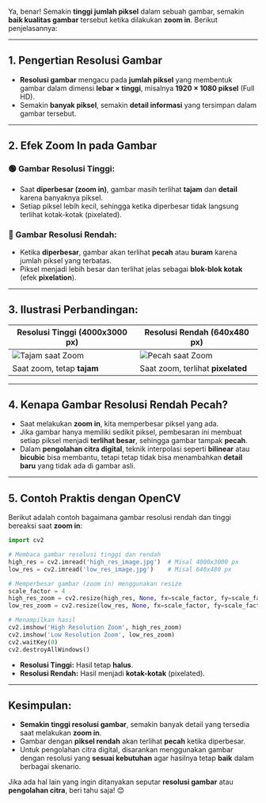 Ya, benar! Semakin **tinggi jumlah piksel** dalam sebuah gambar, semakin **baik kualitas gambar** tersebut ketika dilakukan **zoom in**. Berikut penjelasannya:  

---

## **1. Pengertian Resolusi Gambar**  

- **Resolusi gambar** mengacu pada **jumlah piksel** yang membentuk gambar dalam dimensi **lebar × tinggi**, misalnya **1920 × 1080 piksel** (Full HD).  
- Semakin **banyak piksel**, semakin **detail informasi** yang tersimpan dalam gambar tersebut.  

---

## **2. Efek Zoom In pada Gambar**  

### **🟢 Gambar Resolusi Tinggi:**  
- Saat **diperbesar (zoom in)**, gambar masih terlihat **tajam** dan **detail** karena banyaknya piksel.  
- Setiap piksel lebih kecil, sehingga ketika diperbesar tidak langsung terlihat kotak-kotak (pixelated).  

### **🔴 Gambar Resolusi Rendah:**  
- Ketika **diperbesar**, gambar akan terlihat **pecah** atau **buram** karena jumlah piksel yang terbatas.  
- Piksel menjadi lebih besar dan terlihat jelas sebagai **blok-blok kotak** (efek **pixelation**).  

---

## **3. Ilustrasi Perbandingan:**  

| **Resolusi Tinggi (4000x3000 px)** | **Resolusi Rendah (640x480 px)** |
|------------------------------|------------------------------|
| ![Tajam saat Zoom](https://via.placeholder.com/200) | ![Pecah saat Zoom](https://via.placeholder.com/50) |
| Saat zoom, tetap **tajam** | Saat zoom, terlihat **pixelated** |

---

## **4. Kenapa Gambar Resolusi Rendah Pecah?**  

- Saat melakukan **zoom in**, kita memperbesar piksel yang ada.  
- Jika gambar hanya memiliki sedikit piksel, pembesaran ini membuat setiap piksel menjadi **terlihat besar**, sehingga gambar tampak **pecah**.  
- Dalam **pengolahan citra digital**, teknik interpolasi seperti **bilinear** atau **bicubic** bisa membantu, tetapi tetap tidak bisa menambahkan **detail baru** yang tidak ada di gambar asli.  

---

## **5. Contoh Praktis dengan OpenCV**  

Berikut adalah contoh bagaimana gambar resolusi rendah dan tinggi bereaksi saat **zoom in**:  

```python
import cv2

# Membaca gambar resolusi tinggi dan rendah
high_res = cv2.imread('high_res_image.jpg')  # Misal 4000x3000 px
low_res = cv2.imread('low_res_image.jpg')    # Misal 640x480 px

# Memperbesar gambar (zoom in) menggunakan resize
scale_factor = 4
high_res_zoom = cv2.resize(high_res, None, fx=scale_factor, fy=scale_factor, interpolation=cv2.INTER_CUBIC)
low_res_zoom = cv2.resize(low_res, None, fx=scale_factor, fy=scale_factor, interpolation=cv2.INTER_CUBIC)

# Menampilkan hasil
cv2.imshow('High Resolution Zoom', high_res_zoom)
cv2.imshow('Low Resolution Zoom', low_res_zoom)
cv2.waitKey(0)
cv2.destroyAllWindows()
```

- **Resolusi Tinggi:** Hasil tetap **halus**.  
- **Resolusi Rendah:** Hasil menjadi **kotak-kotak** (pixelated).  

---

## **Kesimpulan:**  

- **Semakin tinggi resolusi gambar**, semakin banyak detail yang tersedia saat melakukan **zoom in**.  
- Gambar dengan **piksel rendah** akan terlihat **pecah** ketika diperbesar.  
- Untuk pengolahan citra digital, disarankan menggunakan gambar dengan resolusi yang **sesuai kebutuhan** agar hasilnya tetap **baik** dalam berbagai skenario.  

Jika ada hal lain yang ingin ditanyakan seputar **resolusi gambar** atau **pengolahan citra**, beri tahu saja! 😊